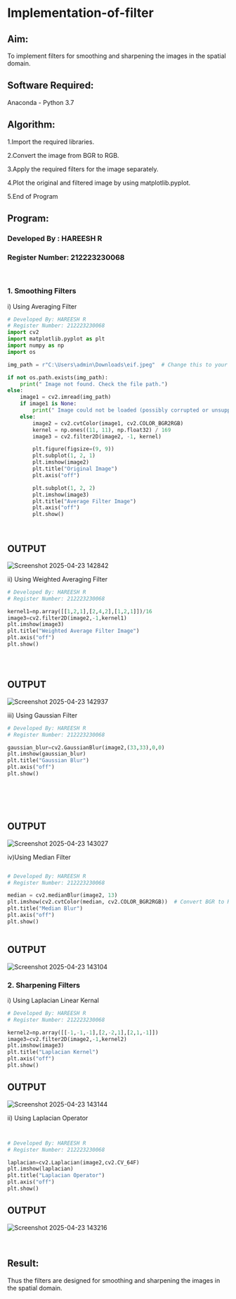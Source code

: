 # Implementation-of-filter
## Aim:
To implement filters for smoothing and sharpening the images in the spatial domain.

## Software Required:
Anaconda - Python 3.7

## Algorithm:

1.Import the required libraries.

2.Convert the image from BGR to RGB.

3.Apply the required filters for the image separately.

4.Plot the original and filtered image by using matplotlib.pyplot.

5.End of Program

## Program:
### Developed By   : HAREESH R
### Register Number: 212223230068
</br>

### 1. Smoothing Filters

i) Using Averaging Filter
```Python
# Developed By: HAREESH R
# Register Number: 212223230068
import cv2
import matplotlib.pyplot as plt
import numpy as np
import os

img_path = r"C:\Users\admin\Downloads\eif.jpeg"  # Change this to your correct path

if not os.path.exists(img_path):
    print(" Image not found. Check the file path.")
else:
    image1 = cv2.imread(img_path)
    if image1 is None:
        print(" Image could not be loaded (possibly corrupted or unsupported format).")
    else:
        image2 = cv2.cvtColor(image1, cv2.COLOR_BGR2RGB)
        kernel = np.ones((11, 11), np.float32) / 169
        image3 = cv2.filter2D(image2, -1, kernel)

        plt.figure(figsize=(9, 9))
        plt.subplot(1, 2, 1)
        plt.imshow(image2)
        plt.title("Original Image")
        plt.axis("off")

        plt.subplot(1, 2, 2)
        plt.imshow(image3)
        plt.title("Average Filter Image")
        plt.axis("off")
        plt.show()




```
<h2>OUTPUT</h2>

![Screenshot 2025-04-23 142842](https://github.com/user-attachments/assets/4d87c117-34d1-46ef-a0ed-3665ee2176a8)



ii) Using Weighted Averaging Filter
```Python
# Developed By: HAREESH R
# Register Number: 212223230068

kernel1=np.array([[1,2,1],[2,4,2],[1,2,1]])/16
image3=cv2.filter2D(image2,-1,kernel1)
plt.imshow(image3)
plt.title("Weighted Average Filter Image")
plt.axis("off")
plt.show()





```
<h2>OUTPUT</h2>

![Screenshot 2025-04-23 142937](https://github.com/user-attachments/assets/d0434972-cbfb-4dec-b59f-73fe1bda88ce)



iii) Using Gaussian Filter
```Python
# Developed By: HAREESH R
# Register Number: 212223230068

gaussian_blur=cv2.GaussianBlur(image2,(33,33),0,0)
plt.imshow(gaussian_blur)
plt.title("Gaussian Blur")
plt.axis("off")
plt.show()







```
<h2>OUTPUT</h2>


![Screenshot 2025-04-23 143027](https://github.com/user-attachments/assets/5f77a941-9436-49b3-ae6e-5ecab433e502)


iv)Using Median Filter
```Python

# Developed By: HAREESH R
# Register Number: 212223230068

median = cv2.medianBlur(image2, 13)
plt.imshow(cv2.cvtColor(median, cv2.COLOR_BGR2RGB))  # Convert BGR to RGB for correct color display
plt.title("Median Blur")
plt.axis("off")
plt.show()



```
<h2>OUTPUT</h2>

![Screenshot 2025-04-23 143104](https://github.com/user-attachments/assets/88dd1d59-a205-4f03-9cdb-3074e2cc91bb)



### 2. Sharpening Filters
i) Using Laplacian Linear Kernal
```Python
# Developed By: HAREESH R
# Register Number: 212223230068

kernel2=np.array([[-1,-1,-1],[2,-2,1],[2,1,-1]])
image3=cv2.filter2D(image2,-1,kernel2)
plt.imshow(image3)
plt.title("Laplacian Kernel")
plt.axis("off")
plt.show()

```
<h2>OUTPUT</h2>

![Screenshot 2025-04-23 143144](https://github.com/user-attachments/assets/943ff1da-ce99-4ab8-8832-1515ea50b54e)



ii) Using Laplacian Operator
```Python


# Developed By: HAREESH R
# Register Number: 212223230068

laplacian=cv2.Laplacian(image2,cv2.CV_64F)
plt.imshow(laplacian)
plt.title("Laplacian Operator")
plt.axis("off")
plt.show()


```
<h2>OUTPUT</h2>


![Screenshot 2025-04-23 143216](https://github.com/user-attachments/assets/bb1d2a85-afed-41fa-8312-fe5538e23664)


</br>

## Result:
Thus the filters are designed for smoothing and sharpening the images in the spatial domain.
